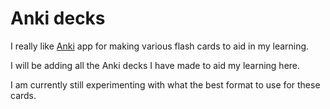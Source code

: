 # Anki decks
I really like [Anki](https://apps.ankiweb.net) app for making various flash cards to aid in my learning.

I will be adding all the Anki decks I have made to aid my learning here.

I am currently still experimenting with what the best format to use for these cards.